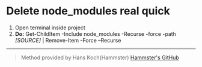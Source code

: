 # Delete node_modules real quick

1. Open terminal inside project
2. **Do:**   Get-ChildItem -Include node_modules -Recurse -force -path *[SOURCE]* | Remove-Item -Force –Recurse

---

> Method provided by Hans Koch(Hammster) [Hammster's GitHub](https://github.com/Hammster)
